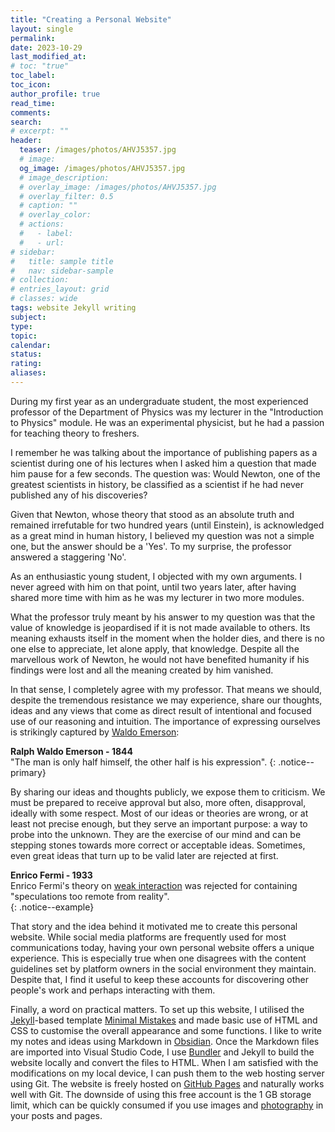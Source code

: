 ```yaml
---
title: "Creating a Personal Website"
layout: single
permalink: 
date: 2023-10-29
last_modified_at: 
# toc: "true"
toc_label: 
toc_icon: 
author_profile: true
read_time: 
comments: 
search: 
# excerpt: ""
header:
  teaser: /images/photos/AHVJ5357.jpg
  # image: 
  og_image: /images/photos/AHVJ5357.jpg
  # image_description: 
  # overlay_image: /images/photos/AHVJ5357.jpg
  # overlay_filter: 0.5
  # caption: ""
  # overlay_color: 
  # actions:
  #   - label: 
  #   - url: 
# sidebar:
#   title: sample title
#   nav: sidebar-sample
# collection: 
# entries_layout: grid
# classes: wide
tags: website Jekyll writing
subject: 
type: 
topic: 
calendar: 
status: 
rating: 
aliases:
---
```




During my first year as an undergraduate student, the most experienced professor of the Department of Physics was my lecturer in the "Introduction to Physics" module. He was an experimental physicist, but he had a passion for teaching theory to freshers.

I remember he was talking about the importance of publishing papers as a scientist during one of his lectures when I asked him a question that made him pause for a few seconds. The question was: Would Newton, one of the greatest scientists in history, be classified as a scientist if he had never published any of his discoveries?

Given that Newton, whose theory that stood as an absolute truth and remained irrefutable for two hundred years (until Einstein), is acknowledged as a great mind in human history, I believed my question was not a simple one, but the answer should be a 'Yes'. To my surprise, the professor answered a staggering 'No'.

As an enthusiastic young student, I objected with my own arguments. I never agreed with him on that point, until two years later, after having shared more time with him as he was my lecturer  in two more modules. 

What the professor truly meant by his answer to my question was that the value of knowledge is jeopardised if it is not made available to others. Its meaning exhausts itself in the moment when the holder dies, and there is no one else to appreciate, let alone apply, that knowledge. Despite all the marvellous work of Newton, he would not have benefited humanity if his findings were lost and all the meaning created by him vanished.

In that sense, I completely agree with my professor. That means we should, despite the tremendous resistance we may experience, share our thoughts, ideas and any views that come as direct result of intentional and focused use of our reasoning and intuition. The importance of expressing ourselves is strikingly captured  by [Waldo Emerson](https://en.wikipedia.org/wiki/The_Poet_(essay)): 

**Ralph Waldo Emerson - 1844**  
"The man is only half himself, the other half is his expression".
{: .notice--primary}

By sharing our ideas and thoughts publicly, we expose them to criticism. We must be prepared to receive approval but also, more often, disapproval, ideally with some respect. Most of our ideas or theories are wrong, or at least not precise enough, but they serve an important purpose: a way to probe into the unknown. They are the exercise of our mind and can be stepping stones towards more correct or acceptable ideas. Sometimes, even great ideas that turn up to be valid later are rejected at first. 

**Enrico Fermi - 1933**  
Enrico Fermi's theory on [weak interaction](https://en.wikipedia.org/wiki/Fermi%27s_interaction) was
rejected for containing "speculations too remote from reality".  
{: .notice--example}
 
That story and the idea behind it motivated me to create this personal website.
While social media platforms are frequently used for most communications today, having your own personal website offers a unique experience. This is especially true when one disagrees with the content guidelines set by platform owners in the social environment they maintain. Despite that, I find it useful to keep these accounts for discovering other people's work and perhaps interacting with them.

Finally, a word on practical matters. To set up this website, I utilised the [Jekyll](https://jekyllrb.com/)-based template [Minimal Mistakes](https://mmistakes.github.io/minimal-mistakes/about/) and made basic use of HTML and CSS to customise the overall appearance and some functions. I like to write my notes and ideas using Markdown in [Obsidian](https://obsidian.md). Once the Markdown files are imported into Visual Studio Code, I use [Bundler](https://bundler.io/) and Jekyll to build the website locally and convert the files to HTML. When I am satisfied with the modifications on my local device, I can push them to the web hosting server using Git. The website is freely hosted on [GitHub Pages](https://pages.github.com/) and naturally works well with Git. The downside of using this free account is the 1 GB storage limit, which can be quickly consumed if you use images and [photography](/photography) in your posts and pages. 